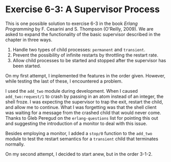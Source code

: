 # Exercise 6-3: A Supervisor Process

This is one possible solution to exercise 6-3 in the book _Erlang Programming_ by F. Cesarini and S. Thompson (O'Reilly, 2009). We are asked to expand the functionality of the basic supervisor described in the chapter in three ways.

1.	Handle two types of child processes: `permanent` and `transient`.
2.	Prevent the possibility of infinite restarts by throttling the restart rate.
3.	Allow child processes to be started and stopped after the supervisor has been started.

On my first attempt, I implemented the features in the order given. However, while testing the last of these, I encountered a problem.

I used the `add_two` module during development. When I caused `add_two:request/1` to crash by passing in an atom instead of an integer, the shell froze. I was expecting the supervisor to trap the exit, restart the child, and allow me to continue. What I was forgetting was that the shell client was waiting for a message from the crashed child that would never come. Thanks to Gleb Peregud on the `erlang-questions` list for pointing this out and suggesting the introduction of a monitor to deal with this issue.

Besides employing a monitor, I added a `stop/0` function to the `add_two` module to test the restart semantics for a `transient` child that terminates normally.

On my second attempt, I decided to start anew, but in the order 3-1-2.

